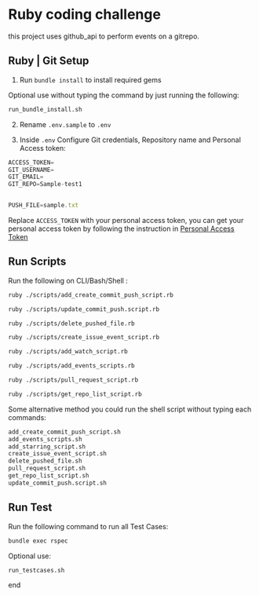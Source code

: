 # Ruby coding challenge

this project uses github_api to perform events on a gitrepo.

## Ruby | Git Setup

1. Run `bundle install` to install required gems

Optional use without typing the command by just running the following:
```bash
run_bundle_install.sh
```

2. Rename `.env.sample` to `.env`

3. Inside `.env` Configure Git credentials, Repository name and Personal Access token:

```js
ACCESS_TOKEN=
GIT_USERNAME=
GIT_EMAIL=
GIT_REPO=Sample-test1


PUSH_FILE=sample.txt
```

Replace `ACCESS_TOKEN` with your personal access token, you can get your personal access token by following the instruction in [Personal Access Token](https://docs.github.com/en/authentication/keeping-your-account-and-data-secure/creating-a-personal-access-token)

## Run Scripts
Run the following on CLI/Bash/Shell :

```bash
ruby ./scripts/add_create_commit_push_script.rb
```

```bash
ruby ./scripts/update_commit_push.script.rb
```

```bash
ruby ./scripts/delete_pushed_file.rb
```

```bash
ruby ./scripts/create_issue_event_script.rb
```

```bash
ruby ./scripts/add_watch_script.rb
```

```bash
ruby ./scripts/add_events_scripts.rb
```

```bash
ruby ./scripts/pull_request_script.rb
```

```bash
ruby ./scripts/get_repo_list_script.rb
```
Some alternative method you could run the shell script without typing each commands:

```bash
add_create_commit_push_script.sh
add_events_scripts.sh
add_starring_script.sh
create_issue_event_script.sh
delete_pushed_file.sh
pull_request_script.sh
get_repo_list_script.sh
update_commit_push.script.sh
```


## Run Test
Run the following command to run all Test Cases:

```bash
bundle exec rspec
```

Optional use:

```bash
run_testcases.sh
```

end